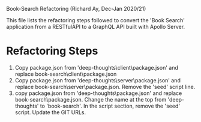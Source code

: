 Book-Search Refactoring
(Richard Ay, Dec-Jan 2020/21)

This file lists the refactoring steps followed to convert the 'Book Search' application
from a RESTfulAPI to a GraphQL API built with Apollo Server.



# Refactoring Steps

1) Copy package.json from 'deep-thoughts\client\package.json' and replace book-search\client\package.json
2) Copy package.json from 'deep-thoughts\server\package.json' and replace book-search\server\package.json.  Remove the 'seed' script line.
3) copy package.json from 'deep-thoughts\package.json' and replace book-search\package.json.  Change the name at the top from 'deep-thoughts' to 'book-search'.  In the script section, remove the 'seed' script.  Update the GIT URLs.